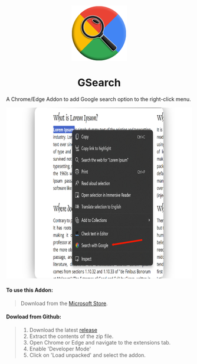 <div align="center">
    <img src=".github/icon.png" width="150" alt="icon">

# GSearch
</div>

A Chrome/Edge Addon to add Google search option to the right-click menu.

<p align="center">
    <img src=".github/screenshot.jpg" alt="screenshot" width="825" height="463.5">
</p>

#### To use this Addon:
> Download from the [Microsoft Store](https://microsoftedge.microsoft.com/addons/detail/gsearch/jkocbcchjllcngejggebhmoefjbkbjlh).
#### Dowload from Github:
> 1. Download the latest [release](https://github.com/kbkozlev/GSearch/releases)
> 2. Extract the contents of the zip file.
> 3. Open Chrome or Edge and navigate to the extensions tab.
> 4. Enable 'Developer Mode'
> 5. Click on 'Load unpacked' and select the addon.
